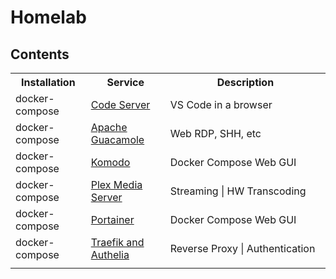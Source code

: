 # Homelab

## Contents

<table>
  <tr>
    <th>Installation</th>
    <th>Service</th>
	<th>Description</th>
  </tr>
  <tr>
    <td>docker-compose</td>
    <td><a href="docker-compose/service-code/service-code.compose.yml">Code Server</a></td>
	<td>VS Code in a browser</td>
  </tr>
  <tr>
    <td>docker-compose</td>
    <td><a href="docker-compose/service-guacamole/readme.md">Apache Guacamole</a></td>
	<td>Web RDP, SHH, etc</td>
  </tr>
  <tr>
    <td>docker-compose</td>
    <td><a href="docker-compose/service-komodo/readme.md">Komodo</a></td>
	<td>Docker Compose Web GUI</td>
  </tr>
  <tr>
    <td>docker-compose</td>
    <td><a href="docker-compose/service-plex/service-plex.compose.yml">Plex Media Server</a></td>
	<td>Streaming | HW Transcoding</td>
  </tr>
  <tr>
    <td>docker-compose</td>
    <td><a href="docker-compose/service-portainer/readme.md">Portainer</a></td>
	<td>Docker Compose Web GUI</td>
  </tr>
  <tr>
    <td>docker-compose</td>
    <td><a href="docker-compose/service-proxy/readme.md">Traefik and Authelia</a></td>
	<td>Reverse Proxy | Authentication</td>
  </tr>
    <tr>
    <td></td>
    <td></td>
    <td><img width="441" height="1"></td>
  </tr>
</table>
